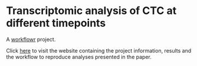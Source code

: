 # Transcriptomic analysis of CTC at different timepoints

A [workflowr][] project.

[workflowr]: https://github.com/jdblischak/workflowr

Click [here](https://theacetolab.github.io/diamantopoulou-ctc-dynamics/) to visit the website containing the project information, results and the workflow to reproduce analyses presented in the paper.
